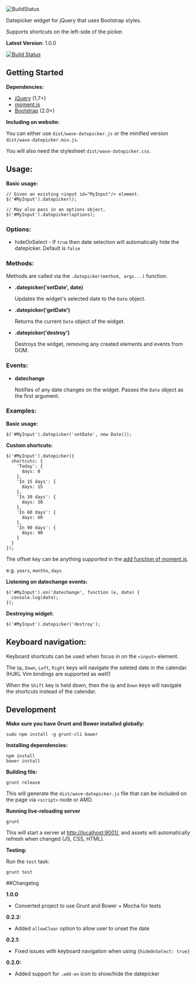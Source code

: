 ![BuildStatus](https://api.travis-ci.org/waveaccounting/wave-datepicker.png)

Datepicker widget for jQuery that uses Bootstrap styles.

Supports shortcuts on the left-side of the picker.

**Latest Version**: 1.0.0

[![Build Status](https://travis-ci.org/waveaccounting/wave-datepicker.png?branch=master)](https://travis-ci.org/waveaccounting/wave-datepicker)

## Getting Started

**Dependencies:**

* [jQuery](http://jquery.com/) (1.7+)
* [moment.js](http://momentjs.com/)
* [Bootstrap](http://twitter.github.com/bootstrap/) (2.0+)


**Including on website:**

You can either use `dist/wave-datepicker.js` or the minified version `dist/wave-datepicker.min.js`.

You will also need the stylesheet `dist/wave-datepicker.css`.


## Usage:

**Basic usage:**

    // Given an existing <input id="MyInput"/> element.
    $('#MyInput').datepicker();

    // May also pass in an options object.
    $('#MyInput').datepicker(options);


### Options:

* hideOnSelect - If `true` then date selection will automatically hide the datepicker. Default is `false`



### Methods:

Methods are called via the `.datepicker(method, args...)` function.

* **.datepicker('setDate', date)**

  Updates the widget's selected date to the `Date` object.

* **.datepicker('getDate')**

  Returns the current `Date` object of the widget.

* **.datepicker('destroy')**
  
  Destroys the widget, removing any created elements and events from DOM.


### Events:

* **datechange**

  Notifies of any date changes on the widget. Passes the `Date` object
  as the first argument.


### Examples:

**Basic usage:**

    $('#MyInput').datepicker('setDate', new Date());


**Custom shortcuts:**

    $('#MyInput').datepicker({
      shortcuts: {
        'Today': {
          days: 0
        },
        'In 15 days': {
          days: 15
        },
        'In 30 days': {
          days: 30
        },
        'In 60 days': {
          days: 60
        },
        'In 90 days': {
          days: 90
        }
      }
    });

The offset key can be anything supported in the [add function of moment.js](http://momentjs.com/docs/#/manipulating/add/).

e.g. `years`, `months`, `days`


**Listening on datechange events:**

    $('#MyInput').on('datechange', function (e, date) {
      console.log(date);
    });


**Destroying widget:**

    $('#MyInput').datepicker('destroy');


## Keyboard navigation:

Keyboard shortcuts can be used when focus in on the `<input>` element.

The `Up`, `Down`, `Left`, `Right` keys will navigate the seleted date in the calendar. (HJKL Vim bindings are supported as well!)

When the `Shift` key is held down, then the `Up` and `Down` keys will navigate the shortcuts instead of the calendar.


## Development

**Make sure you have Grunt and Bower installed globally:**

    sudo npm install -g grunt-cli bower


**Installing dependencies:**

    npm install
    bower install
    

**Building file:**

    grunt release

This will generate the `dist/wave-datepicker.js` file that can be included on the page via `<script>` node or AMD.


**Running live-reloading server**

    grunt

This will start a server at [http://localhost:9001/](http://localhost:9001/), and assets will automatically refresh when changed (JS, CSS, HTML).

**Testing:**

Run the `test` task:

    grunt test


##Changelog

**1.0.0**

- Converted project to use Grunt and Bower + Mocha for tests

**0.2.2:**

- Added `allowClear` option to allow user to unset the date

**0.2.1:**

- Fixed issues with keyboard navigation when using `{hideOnSelect: true}`

**0.2.0:**

- Added support for `.add-on` icon to show/hide the datepicker
